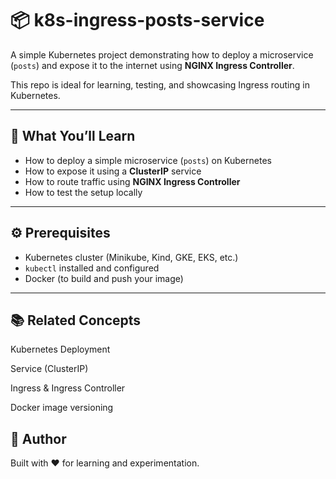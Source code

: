 # 📦 k8s-ingress-posts-service

A simple Kubernetes project demonstrating how to deploy a microservice (`posts`) and expose it to the internet using **NGINX Ingress Controller**.

This repo is ideal for learning, testing, and showcasing Ingress routing in Kubernetes.

---

## 🚀 What You’ll Learn

- How to deploy a simple microservice (`posts`) on Kubernetes
- How to expose it using a **ClusterIP** service
- How to route traffic using **NGINX Ingress Controller**
- How to test the setup locally

---

## ⚙️ Prerequisites

- Kubernetes cluster (Minikube, Kind, GKE, EKS, etc.)
- `kubectl` installed and configured
- Docker (to build and push your image)

---

## 📚 Related Concepts
Kubernetes Deployment

Service (ClusterIP)

Ingress & Ingress Controller

Docker image versioning


## 🙌 Author
Built with ❤️ for learning and experimentation.